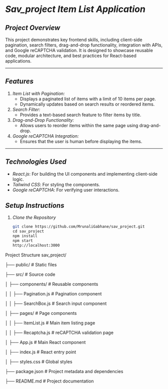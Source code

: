 # _Sav_project Item List Application_

## _Project Overview_

This project demonstrates key frontend skills, including client-side pagination, search filters, drag-and-drop functionality, integration with APIs, and Google reCAPTCHA validation. It is designed to showcase reusable code, modular architecture, and best practices for React-based applications.

---

## _Features_

1. _Item List with Pagination:_
   - Displays a paginated list of items with a limit of 10 items per page.
   - Dynamically updates based on search results or reordered items.
2. _Search Filter:_
   - Provides a text-based search feature to filter items by title.
3. _Drag-and-Drop Functionality:_
   - Allows users to reorder items within the same page using drag-and-drop.
4. _Google reCAPTCHA Integration:_
   - Ensures that the user is human before displaying the items.

---

## _Technologies Used_

- _React.js_: For building the UI components and implementing client-side logic.
- _Tailwind CSS_: For styling the components.
- _Google reCAPTCHA_: For verifying user interactions.

## _Setup Instructions_

1. _Clone the Repository_
   ```bash
   git clone https://github.com/MrunaliGabhane/sav_project.git
   cd sav_project
   npm install
   npm start
   http://localhost:3000
   ```

Project Structure
sav_project/

├── public/ # Static files

├── src/ # Source code

│ ├── components/ # Reusable components

│ │ ├── Pagination.js # Pagination component

│ │ ├── SearchBox.js # Search input component

│ ├── pages/ # Page components

│ │ ├── ItemList.js # Main item listing page

│ │ ├── Recaptcha.js # reCAPTCHA validation page

│ ├── App.js # Main React component

│ ├── index.js # React entry point

│ ├── styles.css # Global styles

├── package.json # Project metadata and dependencies

├── README.md # Project documentation
